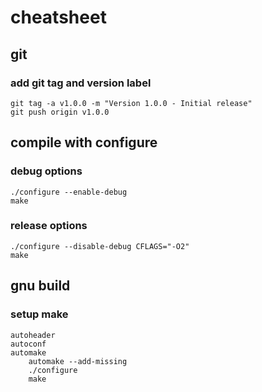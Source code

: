 # cheatsheet
## git
### add git tag and version label
	git tag -a v1.0.0 -m "Version 1.0.0 - Initial release"
	git push origin v1.0.0
## compile with configure
### debug options 
	./configure --enable-debug
	make
### release options
	./configure --disable-debug CFLAGS="-O2"
	make

 ## gnu build
 ### setup make
 	autoheader
  	autoconf
   	automake
    	automake --add-missing
     	./configure
      	make



